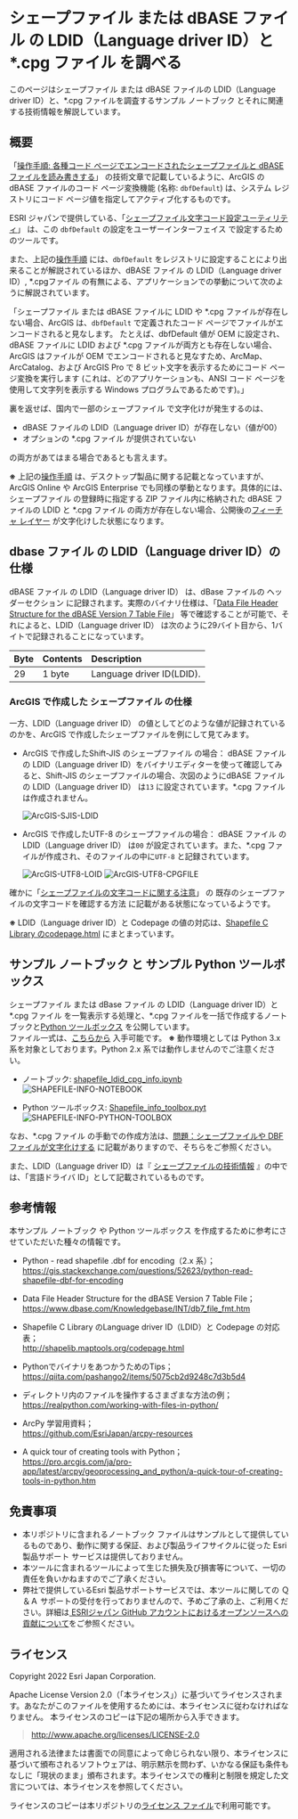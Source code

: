 # シェープファイル または dBASE ファイル の LDID（Language driver ID）と *.cpg ファイル を調べる

このページはシェープファイル または dBASE ファイルの LDID（Language driver ID）と、*.cpg ファイルを調査するサンプル ノートブック とそれに関連する技術情報を解説しています。

## 概要

「[操作手順: 各種コード ページでエンコードされたシェープファイルと dBASE ファイルを読み書きする](https://support.esri.com/ja/technical-article/000013192)」  の技術文章で記載しているように、ArcGIS の
dBASE ファイルのコード ページ変換機能 (名称: `dbfDefault`) は、システム レジストリにコード ページ値を指定してアクティブ化するものです。

ESRI ジャパンで提供している、「[シェープファイル文字コード設定ユーティリティ](https://doc.esrij.com/pro/get-started/setup/user/addin_tool/#%E3%82%B7%E3%82%A7%E3%83%BC%E3%83%97%E3%83%95%E3%82%A1%E3%82%A4%E3%83%AB%E6%96%87%E5%AD%97%E3%82%B3%E3%83%BC%E3%83%89%E8%A8%AD%E5%AE%9A%E3%83%A6%E3%83%BC%E3%83%86%E3%82%A3%E3%83%AA%E3%83%86%E3%82%A3)」 は、この `dbfDefault` の設定をユーザーインターフェイス で設定するためのツールです。

また、上記の[操作手順](https://support.esri.com/ja/technical-article/000013192)  には、`dbfDefault` をレジストリに設定することにより出来ることが解説されているほか、dBASE ファイル の LDID（Language driver ID）, *.cpgファイル の有無による、アプリケーションでの挙動について次のように解説されています。

「シェープファイル または dBASE ファイルに LDID や *.cpg ファイルが存在しない場合、ArcGIS は、`dbfDefault` で定義されたコード ページでファイルがエンコードされると見なします。 たとえば、dbfDefault 値が OEM に設定され、dBASE ファイルに LDID および *.cpg ファイルが両方とも存在しない場合、ArcGIS はファイルが OEM でエンコードされると見なすため、ArcMap、ArcCatalog、および ArcGIS Pro で 8 ビット文字を表示するためにコード ページ変換を実行します (これは、どのアプリケーションも、ANSI コード ページを使用して文字列を表示する Windows プログラムであるためです)。」

裏を返せば、国内で一部のシェープファイル で文字化けが発生するのは、

- dBASE ファイルの LDID（Language driver ID）が存在しない（値が00）
- オプションの *.cpg ファイル が提供されていない

の両方があてはまる場合であるとも言えます。


**※** 上記の[操作手順](https://support.esri.com/ja/technical-article/000013192)  は、デスクトップ製品に関する記載となっていますが、ArcGIS Online や ArcGIS Enterprise でも同様の挙動となります。具体的には、シェープファイル の登録時に指定する ZIP ファイル内に格納された dBASE ファイルの LDID と *.cpg ファイル の両方が存在しない場合、公開後の[フィーチャ レイヤー](https://doc.arcgis.com/ja/arcgis-online/reference/feature-layers.htm) が文字化けした状態になります。

## dbase ファイル の LDID（Language driver ID）の仕様

dBASE ファイル の LDID（Language driver ID） は、dBase ファイルの ヘッダーセクション に記録されます。実際のバイナリ仕様は、「[Data File Header Structure for the dBASE Version 7 Table File](https://www.dbase.com/Knowledgebase/INT/db7_file_fmt.htm)」 等で確認することが可能で、それによると、LDID（Language driver ID） は次のように29バイト目から、1バイトで記録されることになっています。

Byte|Contents|Description|
:---|:---|:---|
29|1 byte|Language driver ID(LDID).|

### ArcGIS で作成した シェープファイル の仕様
一方、LDID（Language driver ID） の値としてどのような値が記録されているのかを、ArcGIS で作成したシェープファイルを例にして見てみます。
- ArcGIS で作成したShift-JIS のシェープファイル の場合：
 dBASE ファイル の LDID（Language driver ID）をバイナリエディターを使って確認してみると、Shift-JIS のシェープファイルの場合、次図のようにdBASE ファイル の LDID（Language driver ID） は`13` に設定されています。*.cpg ファイルは作成されません。

  ![ArcGIS-SJIS-LDID](./image/dbf_ldid_sjis.png)
  

- ArcGIS で作成したUTF-8 のシェープファイルの場合：
 dBASE ファイル の LDID（Language driver ID） は`00` が設定されています。また、*.cpg ファイルが作成され、そのファイルの中に`UTF-8` と記録されています。

  ![ArcGIS-UTF8-LOID](./image/dbf_ldid_utf8.png)
  ![ArcGIS-UTF8-CPGFILE](./image/cpg_utf8.png)

確かに「[シェープファイルの文字コードに関する注意](https://esrij-esri-support.custhelp.com/app/answers/detail/a_id/5411/session/L2F2LzEvdGltZS8xNjQ5OTA3MDM4L2dlbi8xNjQ5OTA3MDM4L3NpZC9mVTVUeVdEMVZBWUg3dFNWV2VZNU9ad3BTN05DOVZxcUMyZ1hGaFlnZktMcG1FMzZpZ192MyU3RUdUbDNDUFd0QXVhWnJ6RjBkcGREamlNeW9OQVhFbXRpbmJNVWJsQ3NpVGZIcDBtZGUweTJWRjZQdmpkR21PeDQyQSUyMSUyMQ%3D%3D)」 の 既存のシェープファイルの文字コードを確認する方法 に記載がある状態になっているようです。
  
  
**※** LDID（Language driver ID）と Codepage の値の対応は、[Shapefile C Library のcodepage.html](http://shapelib.maptools.org/codepage.html) にまとまっています。


## サンプル ノートブック と サンプル Python ツールボックス

シェープファイル または dBase ファイル の LDID（Language driver ID）と*.cpg ファイル を一覧表示する処理と、*.cpg ファイルを一括で作成するノートブックと[Python ツールボックス](https://pro.arcgis.com/ja/pro-app/latest/arcpy/geoprocessing_and_python/a-quick-tour-of-python-toolboxes.htm) を公開しています。  
ファイル一式は、[こちらから](https://github.com/EsriJapan/shapefile_info/releases/download/v1.0.1/shapefile_info_tools_v101.zip) 入手可能です。
**※** 動作環境としては Python 3.x 系を対象としております。Python 2.x 系では動作しませんのでご注意ください。

- ノートブック: [shapefile_ldid_cpg_info.ipynb](https://github.com/EsriJapan/shapefile_info/blob/main/shapefile_ldid_cpg_info.ipynb )
  ![SHAPEFILE-INFO-NOTEBOOK](./image/shapefile_info_notebook.png)
  
- Python ツールボックス: [Shapefile_info_toolbox.pyt](https://github.com/EsriJapan/shapefile_info/blob/main/Shapefile_info_toolbox.pyt )
  ![SHAPEFILE-INFO-PYTHON-TOOLBOX](./image/shapefile_info_toolbox.png)

なお、*.cpg ファイル の手動での作成方法は、[問題：シェープファイルや DBF ファイルが文字化けする](https://esrij-esri-support.custhelp.com/app/answers/detail/a_id/5850)  に記載がありますので、そちらをご参照ください。  

また、LDID（Language driver ID）は『 [シェープファイルの技術情報](http://www.esrij.com/cgi-bin/wp/wp-content/uploads/documents/shapefile_j.pdf) 』の中では、「言語ドライバ ID」として記載されているものです。
  

## 参考情報

本サンプル ノートブック や Python ツールボックス を作成するために参考にさせていただいた種々の情報です。

* Python - read shapefile .dbf for encoding（2.x 系）；  
  https://gis.stackexchange.com/questions/52623/python-read-shapefile-dbf-for-encoding
  
  
* Data File Header Structure for the dBASE Version 7 Table File；   
  https://www.dbase.com/Knowledgebase/INT/db7_file_fmt.htm
  
  
* Shapefile C Library のLanguage driver ID（LDID）と Codepage の対応表；   
  http://shapelib.maptools.org/codepage.html
  
  
* PythonでバイナリをあつかうためのTips；  
  https://qiita.com/pashango2/items/5075cb2d9248c7d3b5d4
  
  
* ディレクトリ内のファイルを操作するさまざまな方法の例；   
  https://realpython.com/working-with-files-in-python/
  
* ArcPy 学習用資料；   
  https://github.com/EsriJapan/arcpy-resources

* A quick tour of creating tools with Python；   
  https://pro.arcgis.com/ja/pro-app/latest/arcpy/geoprocessing_and_python/a-quick-tour-of-creating-tools-in-python.htm

## 免責事項
* 本リポジトリに含まれるノートブック ファイルはサンプルとして提供しているものであり、動作に関する保証、および製品ライフサイクルに従った Esri 製品サポート サービスは提供しておりません。
* 本ツールに含まれるツールによって生じた損失及び損害等について、一切の責任を負いかねますのでご了承ください。
* 弊社で提供しているEsri 製品サポートサービスでは、本ツールに関しての Ｑ＆Ａ サポートの受付を行っておりませんので、予めご了承の上、ご利用ください。詳細は[
ESRIジャパン GitHub アカウントにおけるオープンソースへの貢献について](https://github.com/EsriJapan/contributing)をご参照ください。

## ライセンス
Copyright 2022 Esri Japan Corporation.

Apache License Version 2.0（「本ライセンス」）に基づいてライセンスされます。あなたがこのファイルを使用するためには、本ライセンスに従わなければなりません。
本ライセンスのコピーは下記の場所から入手できます。

> http://www.apache.org/licenses/LICENSE-2.0

適用される法律または書面での同意によって命じられない限り、本ライセンスに基づいて頒布されるソフトウェアは、明示黙示を問わず、いかなる保証も条件もなしに「現状のまま」頒布されます。本ライセンスでの権利と制限を規定した文言については、本ライセンスを参照してください。

ライセンスのコピーは本リポジトリの[ライセンス ファイル](./LICENSE)で利用可能です。